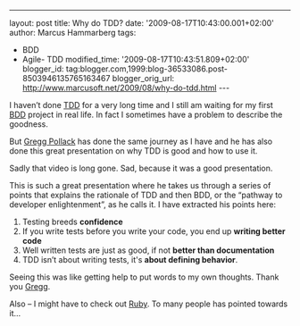 ---
layout: post
title: Why do TDD?
date: '2009-08-17T10:43:00.001+02:00'
author: Marcus Hammarberg
tags:
  - BDD
  - Agile- TDD
modified_time: '2009-08-17T10:43:51.809+02:00'
blogger_id: tag:blogger.com,1999:blog-36533086.post-8503946135765163467
blogger_orig_url: http://www.marcusoft.net/2009/08/why-do-tdd.html ---

I haven’t done
<a href="http://en.wikipedia.org/wiki/Test-driven_development"
target="_blank">TDD</a> for a very long time and I still am waiting for
my first
<a href="http://dannorth.net/introducing-bdd" target="_blank">BDD</a>
project in real life. In fact I sometimes have a problem to describe the
goodness.

But <a href="http://railsenvy.com/" target="_blank">Gregg Pollack</a>
has done the same journey as I have and he has also done this great
presentation on why TDD is good and how to use it.

Sadly that video is long gone. Sad, because it was a good presentation.

This is such a great presentation where he takes us through a series of
points that explains the rationale of TDD and then BDD, or the “pathway
to developer enlightenment”, as he calls it. I have extracted his points
here:

1.  Testing breeds **confidence**
2.  If you write tests before you write your code, you end up **writing
    better code**
3.  Well written tests are just as good, if not **better than
    documentation**
4.  TDD isn’t about writing tests, it's **about defining behavior**.

Seeing this was like getting help to put words to my own thoughts. Thank
you <a
href="http://railsenvy.com/2007/10/03/how-i-learned-to-love-testing-presentation"
target="_blank">Gregg</a>.

Also – I might have to check out
<a href="http://www.ruby-lang.org/en/" target="_blank">Ruby</a>. To many
people has pointed towards it…
